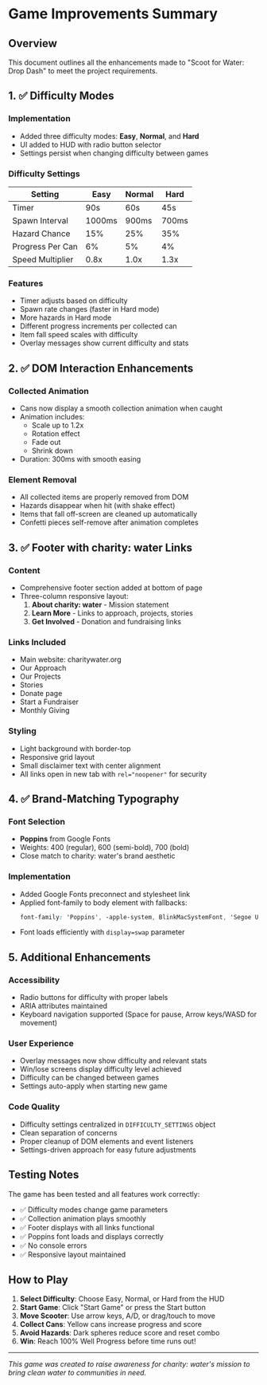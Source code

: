# Game Improvements Summary

## Overview
This document outlines all the enhancements made to "Scoot for Water: Drop Dash" to meet the project requirements.

## 1. ✅ Difficulty Modes

### Implementation
- Added three difficulty modes: **Easy**, **Normal**, and **Hard**
- UI added to HUD with radio button selector
- Settings persist when changing difficulty between games

### Difficulty Settings

| Setting | Easy | Normal | Hard |
|---------|------|--------|------|
| Timer | 90s | 60s | 45s |
| Spawn Interval | 1000ms | 900ms | 700ms |
| Hazard Chance | 15% | 25% | 35% |
| Progress Per Can | 6% | 5% | 4% |
| Speed Multiplier | 0.8x | 1.0x | 1.3x |

### Features
- Timer adjusts based on difficulty
- Spawn rate changes (faster in Hard mode)
- More hazards in Hard mode
- Different progress increments per collected can
- Item fall speed scales with difficulty
- Overlay messages show current difficulty and stats

## 2. ✅ DOM Interaction Enhancements

### Collected Animation
- Cans now display a smooth collection animation when caught
- Animation includes:
  - Scale up to 1.2x
  - Rotation effect
  - Fade out
  - Shrink down
- Duration: 300ms with smooth easing

### Element Removal
- All collected items are properly removed from DOM
- Hazards disappear when hit (with shake effect)
- Items that fall off-screen are cleaned up automatically
- Confetti pieces self-remove after animation completes

## 3. ✅ Footer with charity: water Links

### Content
- Comprehensive footer section added at bottom of page
- Three-column responsive layout:
  1. **About charity: water** - Mission statement
  2. **Learn More** - Links to approach, projects, stories
  3. **Get Involved** - Donation and fundraising links

### Links Included
- Main website: charitywater.org
- Our Approach
- Our Projects  
- Stories
- Donate page
- Start a Fundraiser
- Monthly Giving

### Styling
- Light background with border-top
- Responsive grid layout
- Small disclaimer text with center alignment
- All links open in new tab with `rel="noopener"` for security

## 4. ✅ Brand-Matching Typography

### Font Selection
- **Poppins** from Google Fonts
- Weights: 400 (regular), 600 (semi-bold), 700 (bold)
- Close match to charity: water's brand aesthetic

### Implementation
- Added Google Fonts preconnect and stylesheet link
- Applied font-family to body element with fallbacks:
  ```css
  font-family: 'Poppins', -apple-system, BlinkMacSystemFont, 'Segoe UI', sans-serif;
  ```
- Font loads efficiently with `display=swap` parameter

## 5. Additional Enhancements

### Accessibility
- Radio buttons for difficulty with proper labels
- ARIA attributes maintained
- Keyboard navigation supported (Space for pause, Arrow keys/WASD for movement)

### User Experience
- Overlay messages now show difficulty and relevant stats
- Win/lose screens display difficulty level achieved
- Difficulty can be changed between games
- Settings auto-apply when starting new game

### Code Quality
- Difficulty settings centralized in `DIFFICULTY_SETTINGS` object
- Clean separation of concerns
- Proper cleanup of DOM elements and event listeners
- Settings-driven approach for easy future adjustments

## Testing Notes

The game has been tested and all features work correctly:
- ✅ Difficulty modes change game parameters
- ✅ Collection animation plays smoothly
- ✅ Footer displays with all links functional
- ✅ Poppins font loads and displays correctly
- ✅ No console errors
- ✅ Responsive layout maintained

## How to Play

1. **Select Difficulty**: Choose Easy, Normal, or Hard from the HUD
2. **Start Game**: Click "Start Game" or press the Start button
3. **Move Scooter**: Use arrow keys, A/D, or drag/touch to move
4. **Collect Cans**: Yellow cans increase progress and score
5. **Avoid Hazards**: Dark spheres reduce score and reset combo
6. **Win**: Reach 100% Well Progress before time runs out!

---

*This game was created to raise awareness for charity: water's mission to bring clean water to communities in need.*
